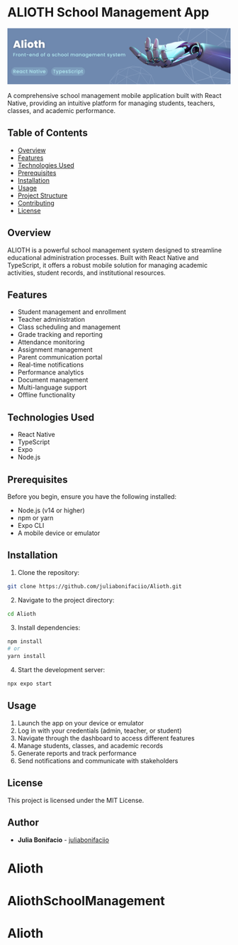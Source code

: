 # ALIOTH School Management App

![Banner](./assets//images//github-banner.png)

A comprehensive school management mobile application built with React Native, providing an intuitive platform for managing students, teachers, classes, and academic performance.

## Table of Contents
- [Overview](#overview)
- [Features](#features)
- [Technologies Used](#technologies-used)
- [Prerequisites](#prerequisites)
- [Installation](#installation)
- [Usage](#usage)
- [Project Structure](#project-structure)
- [Contributing](#contributing)
- [License](#license)

## Overview
ALIOTH is a powerful school management system designed to streamline educational administration processes. Built with React Native and TypeScript, it offers a robust mobile solution for managing academic activities, student records, and institutional resources.

## Features
- Student management and enrollment
- Teacher administration
- Class scheduling and management
- Grade tracking and reporting
- Attendance monitoring
- Assignment management
- Parent communication portal
- Real-time notifications
- Performance analytics
- Document management
- Multi-language support
- Offline functionality

## Technologies Used
- React Native
- TypeScript
- Expo
- Node.js

## Prerequisites
Before you begin, ensure you have the following installed:
- Node.js (v14 or higher)
- npm or yarn
- Expo CLI
- A mobile device or emulator

## Installation
1. Clone the repository:
```bash
git clone https://github.com/juliabonifaciio/Alioth.git
```

2. Navigate to the project directory:
```bash
cd Alioth
```

3. Install dependencies:
```bash
npm install
# or
yarn install
```

4. Start the development server:
```bash
npx expo start
```

## Usage
1. Launch the app on your device or emulator
2. Log in with your credentials (admin, teacher, or student)
3. Navigate through the dashboard to access different features
4. Manage students, classes, and academic records
5. Generate reports and track performance
6. Send notifications and communicate with stakeholders

## License
This project is licensed under the MIT License.

## Author
- **Julia Bonifacio** - [juliabonifaciio](https://github.com/juliabonifaciio)
# Alioth
# AliothSchoolManagement
# Alioth
